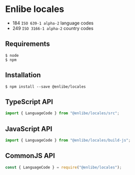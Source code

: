 # Enlibe locales

- 184 `ISO 639-1 alpha-2` language codes
- 249 `ISO 3166-1 alpha-2` country codes

## Requirements

```console
$ node
$ npm
```

## Installation

```console
$ npm install --save @enlibe/locales
```

## TypeScript API

```typescript
import { LanguageCode } from "@enlibe/locales/src";
```

## JavaScript API

```javascript
import { LanguageCode } from "@enlibe/locales/build-js";
```

## CommonJS API

```javascript
const { LanguageCode } = require("@enlibe/locales");
```
